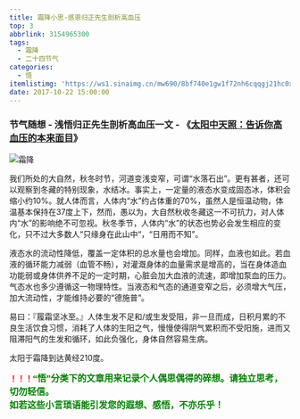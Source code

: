 ```yaml
---
title: 霜降小思-感恩归正先生剖析高血压
top: 3
abbrlink: 3154965300
tags:
  - 霜降
  - 二十四节气
categories:
  - 悟
itemlistimg: 'https://ws1.sinaimg.cn/mw690/8bf740e1gw1f72nh6cqqgj21hc0xc7wh.jpg'
date: 2017-10-22 15:00:00
---
```

### 节气随想 - 浅悟归正先生剖析高血压一文 - 《[太阳中天照：告诉你高血压的本来面目](https://mp.weixin.qq.com/s/GE7ai5Ap1K5KmTLD0MVfuQ "跳转至原文")》

![霜降](https://ws1.sinaimg.cn/mw690/8bf740e1gw1f72nh6cqqgj21hc0xc7wh.jpg)

我们所处的大自然，秋冬时节，河道变浅变窄，可谓“水落石出”。更有甚者，还可以观察到冬藏的特别现象，水结冰。事实上，一定量的液态水变成固态冰，体积会缩小约10%。就人体而言，人体内“水”约占体重的70%，虽然人是恒温动物，体温基本保持在37度上下，然而，愚以为，大自然秋收冬藏这一不可抗力，对人体内“水”的影响绝不可忽视。秋冬季节，人体内“水”的状态也势必会发生相应的变化，只不过大多数人“只缘身在此山中“，“日用而不知”。

液态水的流动性降低，覆盖一定体积的总水量也会增加。同样，血液也如此。若血液的循环能力减弱（血管不畅），对灌溉身体的血量需求是增高的，当在身体造血功能弱或身体供养不足的一定时期，心脏会加大血液的流速，即增加泵血的压力。气态水也多少遵循这一物理特性。当液态和气态的通道变窄之后，必须增大气压，加大流动性，才能维持必要的“德施普”。

易曰：『履霜坚冰至。』人体生发不足和/或生发受阻，非一旦而成，日积月累的不良生活饮食习惯，消耗了人体的生阳之气，慢慢使得阴气累积而不受阳施，进而又阻滞阳气的生发和循环，如此负强化，身体自然容易生病。

太阳于霜降到达黄经210度。


**<font color=red>！！！</font><font color=green face=微软雅黑 size=3>“悟”分类下的文章用来记录个人偶思偶得的碎想。请独立思考，切勿轻信。  
如若这些小言琐语能引发您的遐想、感悟，不亦乐乎！</font>**